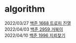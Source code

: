 # algorithm
2022/03/27 [백준 1668 트로피 진열](https://www.acmicpc.net/problem/1668)  
2022/04/03 [백준 2959 거북이](https://www.acmicpc.net/problem/2959)  
2022/04/10 [백준 1996 지뢰찾기](https://www.acmicpc.net/problem/1996)  
